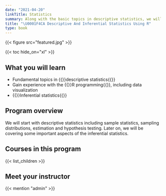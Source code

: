 ```yaml
---
date: "2021-04-20"
linkTitle: Statistics
summary: Along with the basic topics in descriptive statistics, we will be covering quite a few topics from inferential statistics as well. 
title: "\U0001F4CA Descriptive And Inferential Statistics Using R"
type: book
---
```


{{< figure src="featured.jpg" >}}

{{< toc hide_on="xl" >}}

## What you will learn

- Fundamental topics in {{<hl>}}descriptive statistics{{</hl>}}
- Gain experience with the {{<hl>}}R programming{{</hl>}}, including data visualization
- {{<hl>}}Inferential statistics{{</hl>}} 

## Program overview

We will start with descriptive statistics including sample statistics, sampling distributions, estimation and hypothesis testing. Later on, we will be covering some important aspects of the inferential statistics.

## Courses in this program

{{< list_children >}}

## Meet your instructor

{{< mention "admin" >}}


